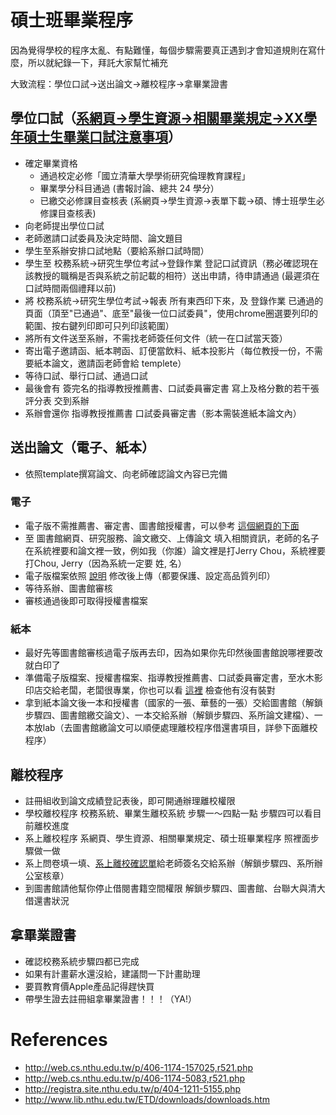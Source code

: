 # 碩士班畢業程序
因為覺得學校的程序太亂、有點難懂，每個步驟需要真正遇到才會知道規則在寫什麼，所以就紀錄一下，拜託大家幫忙補充

大致流程：學位口試->送出論文->離校程序->拿畢業證書

## 學位口試（[系網頁->學生資源->相關畢業規定->XX學年碩士生畢業口試注意事項](http://web.cs.nthu.edu.tw/p/406-1174-157025,r521.php)）
* 確定畢業資格
  * 通過校定必修「國立清華大學學術研究倫理教育課程」
  * 畢業學分科目通過 (書報討論、總共 24 學分）
  * 已繳交必修課目查核表 (系網頁->學生資源->表單下載->碩、博士班學生必修課目查核表)
* 向老師提出學位口試
* 老師邀請口試委員及決定時間、論文題目
* 學生至系辦安排口試地點（要給系辦口試時間）
* 學生至 校務系統->研究生學位考試->登錄作業 登記口試資訊（務必確認現在該教授的職稱是否與系統之前記載的相符）送出申請，待申請通過 (最遲須在口試時間兩個禮拜以前)
* 將 校務系統->研究生學位考試->報表 所有東西印下來，及 登錄作業 已通過的頁面（頂至"已通過"、底至"最後一位口試委員"，使用chrome圈選要列印的範圍、按右鍵列印即可只列印該範圍）
* 將所有文件送至系辦，不需找老師簽任何文件（統一在口試當天簽）
* 寄出電子邀請函、紙本聘函、訂便當飲料、紙本投影片（每位教授一份，不需要紙本論文，邀請函老師會給 templete）
* 等待口試、舉行口試、通過口試
* 最後會有 簽完名的指導教授推薦書、口試委員審定書 寫上及格分數的若干張評分表 交到系辦
* 系辦會還你 指導教授推薦書 口試委員審定書（影本需裝進紙本論文內）

## 送出論文（電子、紙本）
* 依照template撰寫論文、向老師確認論文內容已完備

### 電子
* 電子版不需推薦書、審定書、圖書館授權書，可以參考 [這個網頁的下面](http://registra.site.nthu.edu.tw/var/file/211/1211/img/75/203558730.pdf)
* 至 圖書館網頁、研究服務、論文繳交、上傳論文 填入相關資訊，老師的名子在系統裡要和論文裡一致，例如我（你誰）論文裡是打Jerry Chou，系統裡要打Chou, Jerry（因為系統一定要 姓, 名）
* 電子版檔案依照 [說明](http://www.lib.nthu.edu.tw/ETD/downloads/upload.pdf) 修改後上傳（都要保護、設定高品質列印）
* 等待系辦、圖書館審核
* 審核通過後即可取得授權書檔案

### 紙本
* 最好先等圖書館審核過電子版再去印，因為如果你先印然後圖書館說哪裡要改就白印了
* 準備電子版檔案、授權書檔案、指導教授推薦書、口試委員審定書，至水木影印店交給老闆，老闆很專業，你也可以看 [這裡](http://registra.site.nthu.edu.tw/var/file/211/1211/img/75/203558730.pdf) 檢查他有沒有裝對
* 拿到紙本論文後一本和授權書（國家的一張、華藝的一張）交給圖書館（解鎖步驟四、圖書館繳交論文）、一本交給系辦（解鎖步驟四、系所論文建檔）、一本放lab（去圖書館繳論文可以順便處理離校程序借還書項目，詳參下面離校程序）

## 離校程序
* 註冊組收到論文成績登記表後，即可開通辦理離校權限
* 學校離校程序 校務系統、畢業生離校系統 步驟一～四點一點 步驟四可以看目前離校進度
* 系上離校程序 系網頁、學生資源、相關畢業規定、碩士班畢業程序 照裡面步驟做一做
* 系上問卷填一填、[系上離校確認單](http://web.cs.nthu.edu.tw/p/423-1174-971.php)給老師簽名交給系辦（解鎖步驟四、系所辦公室核章）
* 到圖書館請他幫你停止借閱書籍空間權限 解鎖步驟四、圖書館、台聯大與清大借還書狀況

## 拿畢業證書
* 確認校務系統步驟四都已完成
* 如果有計畫薪水還沒給，建議問一下計畫助理
* 要買教育價Apple產品記得趕快買
* 帶學生證去註冊組拿畢業證書！！！（YA!）

# References
* http://web.cs.nthu.edu.tw/p/406-1174-157025,r521.php
* http://web.cs.nthu.edu.tw/p/406-1174-5083,r521.php
* http://registra.site.nthu.edu.tw/p/404-1211-5155.php
* http://www.lib.nthu.edu.tw/ETD/downloads/downloads.htm
